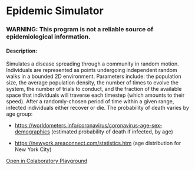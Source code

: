 <h1>Epidemic Simulator</h1>

<h3>WARNING: This program is not a reliable source of epidemiological information.</h3>

<h4>Description:</h4>
<p>Simulates a disease spreading through a community in random motion. Individuals are represented as points undergoing independent random walks in a bounded 2D environment. Parameters include: the population size, the average population density, the number of times to evolve the system, the number of trials to conduct, and the fraction of the available space that individuals will traverse each timestep (which amounts to their speed). After a randomly-chosen period of time within a given range, infected individuals either recover or die. The probability of death varies by age group:</p>
<p>

- <a href="https://www.worldometers.info/coronavirus/coronavirus-age-sex-demographics">https://worldometers.info/coronavirus/coronavirus-age-sex-demographics</a> (estimated probability of death if infected, by age)</p>
<p>

- <a href="https://newyork.areaconnect.com/statistics.htm">https://newyork.areaconnect.com/statistics.htm</a> (age distribution for New York City)</p>
  
 
<a href="https://colab.research.google.com/github/brayvid/EpidemicSimulator/blob/master/epidemic_simulator.ipynb">Open in Colaboratory Playground</a>
